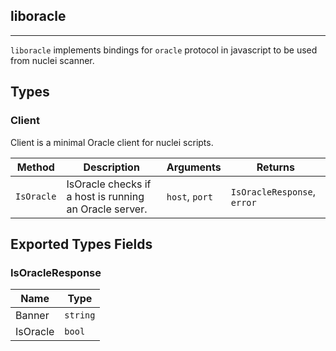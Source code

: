 ## liboracle 
---


`liboracle` implements bindings for `oracle` protocol in javascript
to be used from nuclei scanner.



## Types

### Client

 Client is a minimal Oracle client for nuclei scripts.

| Method | Description | Arguments | Returns |
|--------|-------------|-----------|---------|
| `IsOracle` |  IsOracle checks if a host is running an Oracle server. | `host`, `port` | `IsOracleResponse`, `error` |




## Exported Types Fields
### IsOracleResponse

| Name | Type | 
|--------|-------------|
| Banner | `string` |
| IsOracle | `bool` |




